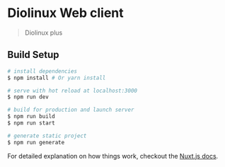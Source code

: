 # Diolinux Web client

> Diolinux plus

## Build Setup

``` bash
# install dependencies
$ npm install # Or yarn install

# serve with hot reload at localhost:3000
$ npm run dev

# build for production and launch server
$ npm run build
$ npm run start

# generate static project
$ npm run generate
```

For detailed explanation on how things work, checkout the [Nuxt.js docs](https://github.com/nuxt/nuxt.js).
